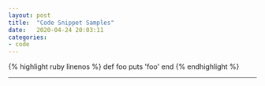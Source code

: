 ```yaml
---
layout: post
title:  "Code Snippet Samples"
date:   2020-04-24 20:03:11
categories:
- code
---
```


{% highlight ruby linenos %}
def foo
  puts 'foo'
end
{% endhighlight %}

---